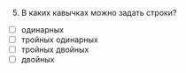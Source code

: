 5.	В каких кавычках можно задать строки?
- [ ]	одинарных
- [ ]	тройных одинарных
- [ ]	тройных двойных
- [ ]	двойных
